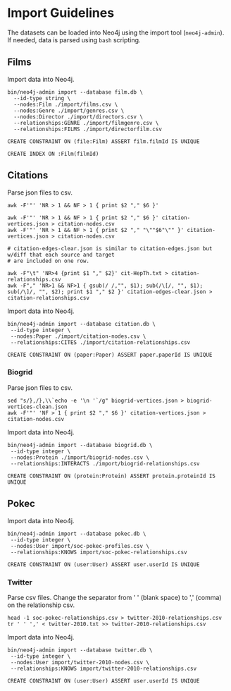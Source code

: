 # Import Guidelines

The datasets can be loaded into Neo4j using the import tool (`neo4j-admin`). If needed, data is parsed using `bash` scripting.

## Films

Import data into Neo4j.
```
bin/neo4j-admin import --database film.db \
  --id-type string \
  --nodes:Film ./import/films.csv \
  --nodes:Genre ./import/genres.csv \
  --nodes:Director ./import/directors.csv \
  --relationships:GENRE ./import/filmgenre.csv \
  --relationships:FILMS ./import/directorfilm.csv
```

```
CREATE CONSTRAINT ON (file:Film) ASSERT film.filmId IS UNIQUE

CREATE INDEX ON :Film(filmId)
```

## Citations

Parse json files to csv.
```
awk -F'"' 'NR > 1 && NF > 1 { print $2 "," $6 }'

awk -F'"' 'NR > 1 && NF > 1 { print $2 "," $6 }' citation-vertices.json > citation-nodes.csv
awk -F'"' 'NR > 1 && NF > 1 { print $2 "," "\""$6"\"" }' citation-vertices.json > citation-nodes.csv

# citation-edges-clear.json is similar to citation-edges.json but w/diff that each source and target
# are included on one row.

awk -F"\t" 'NR>4 {print $1 "," $2}' cit-HepTh.txt > citation-relationships.csv
awk -F"," 'NR>1 && NF>1 { gsub(/ /,"", $1); sub(/\[/, "", $1); sub(/\]/, "", $2); print $1 "," $2 }' citation-edges-clear.json > citation-relationships.csv
```

Import data into Neo4j.
```
bin/neo4j-admin import --database citation.db \
 --id-type integer \
 --nodes:Paper ./import/citation-nodes.csv \
 --relationships:CITES ./import/citation-relationships.csv
```

```
CREATE CONSTRAINT ON (paper:Paper) ASSERT paper.paperId IS UNIQUE
```

### Biogrid

Parse json files to csv.
```
sed "s/},/},\\`echo -e '\n '`/g" biogrid-vertices.json > biogrid-vertices-clean.json
awk -F'"' 'NF > 1 { print $2 "," $6 }' citation-vertices.json > citation-nodes.csv
```

Import data into Neo4j.
```
bin/neo4j-admin import --database biogrid.db \
 --id-type integer \
 --nodes:Protein ./import/biogrid-nodes.csv \
 --relationships:INTERACTS ./import/biogrid-relationships.csv
```

```
CREATE CONSTRAINT ON (protein:Protein) ASSERT protein.proteinId IS UNIQUE
```


## Pokec

Import data into Neo4j.
```
bin/neo4j-admin import --database pokec.db \
 --id-type integer \
 --nodes:User import/soc-pokec-profiles.csv \
 --relationships:KNOWS import/soc-pokec-relationships.csv
```

```
CREATE CONSTRAINT ON (user:User) ASSERT user.userId IS UNIQUE
```

### Twitter

Parse csv files.  Change the separator from ' ' (blank space) to ',' (comma) on the relationship csv.
```
head -1 soc-pokec-relationships.csv > twitter-2010-relationships.csv
tr ' ' ',' < twitter-2010.txt >> twitter-2010-relationships.csv
```

Import data into Neo4j.
```
bin/neo4j-admin import --database twitter.db \
 --id-type integer \
 --nodes:User import/twitter-2010-nodes.csv \
 --relationships:KNOWS import/twitter-2010-relationships.csv
```

```
CREATE CONSTRAINT ON (user:User) ASSERT user.userId IS UNIQUE
```